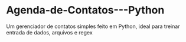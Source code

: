 # Agenda-de-Contatos---Python
Um gerenciador de contatos simples feito em Python, ideal para treinar entrada de dados, arquivos e regex
